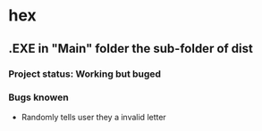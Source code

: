 # hex
## .EXE in "Main" folder the sub-folder of dist 
### Project status: Working but buged
### Bugs knowen
* Randomly tells user they a invalid letter


